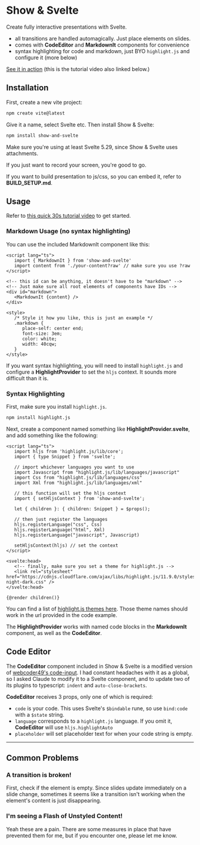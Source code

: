 # Show & Svelte

Create fully interactive presentations with Svelte.

- all transitions are handled automagically. Just place elements on slides.
- comes with **CodeEditor** and **MarkdownIt** components for convenience
- syntax highlighting for code and markdown, just BYO `highlight.js` and configure it (more below)

[See it in action](https://www.youtube.com/watch?v=Qgq7tLiWoco) (this is the tutorial video also linked below.)

## Installation

First, create a new vite project:

```sh
npm create vite@latest
```

Give it a name, select Svelte etc. Then install Show & Svelte:

```sh
npm install show-and-svelte
```

Make sure you're using at least Svelte 5.29, since Show & Svelte uses attachments.

If you just want to record your screen, you're good to go.

If you want to build presentation to js/css, so you can embed it, refer to **BUILD_SETUP.md**.

## Usage

Refer to [this quick 30s tutorial video](https://www.youtube.com/watch?v=Qgq7tLiWoco) to get started.

### Markdown Usage (no syntax highlighting)

You can use the included MarkdownIt component like this:

```svelte
<script lang="ts">
   import { MarkdownIt } from 'show-and-svelte'
   import content from './your-content?raw' // make sure you use ?raw
</script>

<!-- this id can be anything, it doesn't have to be "markdown" -->
<!-- Just make sure all root elements of components have IDs -->
<div id="markdown">
   <MarkdownIt {content} />
</div>

<style>
   /* Style it how you like, this is just an example */
   .markdown {
      place-self: center end;
      font-size: 3em;
      color: white;
      width: 40cqw;
   }
</style>
```

If you want syntax highlighting, you will need to install `highlight.js` and configure a **HighlightProvider** to set the `hljs` context. It sounds more difficult than it is.

### Syntax Highlighting

First, make sure you install `highlight.js`.

```sh
npm install highlight.js
```

Next, create a component named something like **HighlightProvider.svelte**, and add something like the following:

```svelte
<script lang="ts">
   import hljs from 'highlight.js/lib/core';
   import { type Snippet } from 'svelte';

   // import whichever languages you want to use
   import Javascript from "highlight.js/lib/languages/javascript"
   import Css from "highlight.js/lib/languages/css"
   import Xml from "highlight.js/lib/languages/xml"

   // this function will set the hljs context
   import { setHljsContext } from 'show-and-svelte';

   let { children }: { children: Snippet } = $props();

   // then just register the languages
   hljs.registerLanguage("css", Css)
   hljs.registerLanguage("html", Xml)
   hljs.registerLanguage("javascript", Javascript)

   setHljsContext(hljs) // set the context
</script>

<svelte:head>
   <!-- finally, make sure you set a theme for highlight.js -->
   <link rel="stylesheet" href="https://cdnjs.cloudflare.com/ajax/libs/highlight.js/11.9.0/styles/tokyo-night-dark.css" />
</svelte:head>

{@render children()}
```

You can find a list of [highlight.js themes here](https://highlightjs.org/examples). Those theme names should work in the url provided in the code example.

The **HighlightProvider** works with named code blocks in the **MarkdownIt** component, as well as the **CodeEditor**.

## Code Editor

The **CodeEditor** component included in Show & Svelte is a modified version of [webcoder49's code-input](https://github.com/WebCoder49/code-input). I had constant headaches with it as a global, so I asked Claude to modify it to a Svelte component, and to update two of its plugins to typescript: `indent` and `auto-close-brackets`.

**CodeEditor** receives 3 props, only one of which is required:

- `code` is your code. This uses Svelte's `$bindable` rune, so use `bind:code` with a `$state` string.
- `language` corresponds to a `highlight.js` language. If you omit it, **CodeEditor** will use `hljs.highlightAuto`
- `placeholder` will set placeholder text for when your code string is empty.

---

## Common Problems

### A transition is broken!

First, check if the element is empty. Since slides update immediately on a slide change, sometimes it seems like a transition isn't working when the element's content is just disappearing.

### I'm seeing a Flash of Unstyled Content!

Yeah these are a pain. There are some measures in place that have prevented them for me, but if you encounter one, please let me know.
